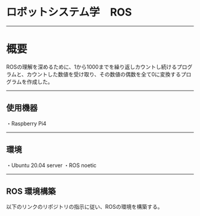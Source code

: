 # ロボットシステム学　ROS
--------

# 概要
ROSの理解を深めるために、1から1000までを繰り返しカウントし続けるプログラムと、カウントした数値を受け取り、その数値の偶数を全て0に変換するプログラムを作成した。

--------

## 使用機器
・Raspberry Pi4

--------

## 環境
・Ubuntu 20.04 server
・ROS noetic

--------

## ROS 環境構築
以下のリンクのリポジトリの指示に従い、ROSの環境を構築する。
